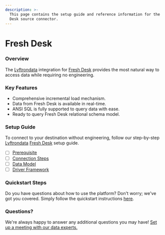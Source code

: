 ```yaml
---
description: >-
  This page contains the setup guide and reference information for the Fresh
  Desk source connector.
---
```


# Fresh Desk

### Overview

The [Lyftrondata](https://www.lyftrondata.com/) integration for [Fresh Desk](https://www.lyftrondata.com/integration/finance-analytics/freshdesk/) provides the most natural way to access data while requiring no engineering.

### Key Features

* Comprehensive incremental load mechanism.
* Data from Fresh Desk is available in real-time.
* ANSI SQL is fully supported to query data with ease.
* Ready to query Fresh Desk relational schema model.

### Setup Guide

To connect to your destination without engineering, follow our step-by-step [Lyftrondata](https://www.lyftrondata.com/) [Fresh Desk](https://www.lyftrondata.com/integration/finance-analytics/freshdesk/) setup guide.

* [ ] [Prerequisite](prerequisite.md)
* [ ] [Connection Steps](connection-steps.md)
* [ ] [Data Model](data-model/erd.md)
* [ ] [Driver Framework](driver-framework/)

### Quickstart Steps

Do you have questions about how to use the platform? Don't worry; we've got you covered. Simply follow the quickstart instructions [here](broken-reference).

### Questions? <a href="#questions" id="questions"></a>

We're always happy to answer any additional questions you may have! [Set up a meeting with our data experts.](https://www.lyftrondata.com/book-a-meeting/)
